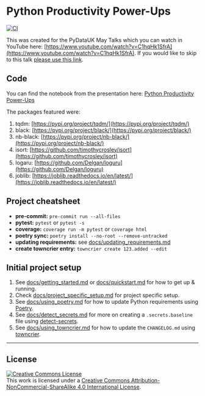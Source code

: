 # Python Productivity Power-Ups

[![CI](https://github.com/john-sandall/python-productivity-powerups/actions/workflows/main.yaml/badge.svg)](https://github.com/john-sandall/python-productivity-powerups/actions/workflows/main.yaml)

This was created for the PyDataUK May Talks which you can watch in YouTube here: [https://www.youtube.com/watch?v=C1hqHk1SfrA](https://www.youtube.com/watch?v=C1hqHk1SfrA). If you would like to skip to this talk [please use this link](https://youtu.be/C1hqHk1SfrA?t=1851).


## Code
You can find the notebook from the presentation here: [Python Productivity Power-Ups](./notebooks/Python%20Productivity%20Power-Ups.ipynb)

The packages featured were:
1. tqdm: [https://pypi.org/project/tqdm/](https://pypi.org/project/tqdm/)
2. black: [https://pypi.org/project/black/](https://pypi.org/project/black/)
3. nb-black: [https://pypi.org/project/nb-black/](https://pypi.org/project/nb-black/)
4. isort: [https://github.com/timothycrosley/isort](https://github.com/timothycrosley/isort)
5. logaru: [https://github.com/Delgan/loguru](https://github.com/Delgan/loguru)
6. joblib: [https://joblib.readthedocs.io/en/latest/](https://joblib.readthedocs.io/en/latest/)


## Project cheatsheet

  - **pre-commit:** `pre-commit run --all-files`
  - **pytest:** `pytest` or `pytest -s`
  - **coverage:** `coverage run -m pytest` or `coverage html`
  - **poetry sync:** `poetry install --no-root --remove-untracked`
  - **updating requirements:** see [docs/updating_requirements.md](docs/updating_requirements.md)
- **create towncrier entry:** `towncrier create 123.added --edit`


## Initial project setup

1. See [docs/getting_started.md](docs/getting_started.md) or [docs/quickstart.md](docs/quickstart.md)
   for how to get up & running.
2. Check [docs/project_specific_setup.md](docs/project_specific_setup.md) for project specific setup.
3. See [docs/using_poetry.md](docs/using_poetry.md) for how to update Python requirements using
   [Poetry](https://python-poetry.org/).
4. See [docs/detect_secrets.md](docs/detect_secrets.md) for more on creating a `.secrets.baseline`
   file using [detect-secrets](https://github.com/Yelp/detect-secrets).
5. See [docs/using_towncrier.md](docs/using_towncrier.md) for how to update the `CHANGELOG.md`
   using [towncrier](https://github.com/twisted/towncrier).

---

## License

<a rel="license" href="http://creativecommons.org/licenses/by-nc-sa/4.0/"><img alt="Creative Commons License" style="border-width:0" src="https://i.creativecommons.org/l/by-nc-sa/4.0/88x31.png" /></a><br />This work is licensed under a <a rel="license" href="http://creativecommons.org/licenses/by-nc-sa/4.0/">Creative Commons Attribution-NonCommercial-ShareAlike 4.0 International License</a>.
